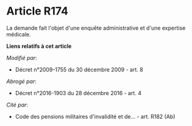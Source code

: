 # Article R174

La demande fait l'objet d'une enquête administrative et d'une expertise médicale.

**Liens relatifs à cet article**

_Modifié par_:

  - Décret n°2009-1755 du 30 décembre 2009 - art. 8

_Abrogé par_:

  - Décret n°2016-1903 du 28 décembre 2016 - art. 4

_Cité par_:

  - Code des pensions militaires d'invalidité et de... - art. R182 (Ab)
